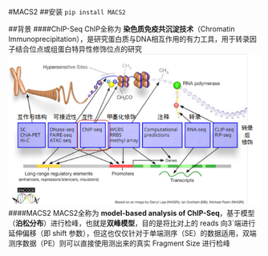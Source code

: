 #MACS2
##安装
`pip install MACS2`

##背景
####ChIP-Seq
ChIP全称为 **染色质免疫共沉淀技术**（Chromatin Immunoprecipitation），是研究蛋白质与DNA相互作用的有力工具，用于转录因子结合位点或组蛋白特异性修饰位点的研究
![img](https://github.com/Stellaris98/Markdown-database/blob/main/images/%E5%90%84%E7%A7%8DChIP.png)
####MACS2
MACS2全称为 **model-based analysis of ChIP-Seq**，基于模型（**泊松分布**）进行检峰，也就是**双峰模型**，目的是将比对上的 reads 向3`端进行延伸偏移（即 shift 参数），但这也仅仅针对于单端测序（SE）的数据适用，双端测序数据（PE）则可以直接使用测出来的真实 Fragment Size 进行检峰